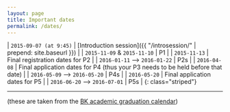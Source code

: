 ```yaml
---
layout: page
title: Important dates
permalink: /dates/
---
```





| `2015-09-07 (at 9:45)`                  | [Introduction session]({{ "/introsession/" | prepend: site.baseurl }}) |
| `2015-11-09` & `2015-11-10` | P1   |
| `2015-11-13`                  | Final registration dates for P2 |
| `2016-01-11` --> `2016-01-22` | P2s |
| `2016-04-08`                  | Final application dates for P4 (thus your P3 needs to be held before that date) |
| `2016-05-09` --> `2016-05-20` | P4s |
| `2016-05-20`                  | Final application dates for P5 |
| `2016-06-20` --> `2016-07-01` | P5s |
{: class="striped"}

- - -

(these are taken from the [BK academic graduation calendar](http://studenten.tudelft.nl/fileadmin/Files/studentenportal/os/BKspecifiek/Afstudeerkalender_2015-2016.pdf))
